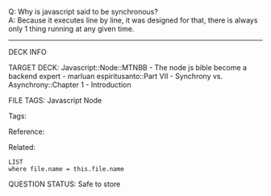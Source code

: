 Q: Why is javascript said to be synchronous?  
A: Because it executes line by line, it was designed for that, there is always only 1 thing running at any given time.
<!--ID: 1690389246861-->

---

DECK INFO

TARGET DECK: Javascript::Node::MTNBB - The node js bible become a backend expert - marluan espiritusanto::Part VII - Synchrony vs. Asynchrony::Chapter 1 - Introduction

FILE TAGS: Javascript Node

Tags:

Reference:

Related:

```dataview
LIST
where file.name = this.file.name
```

QUESTION STATUS: Safe to store